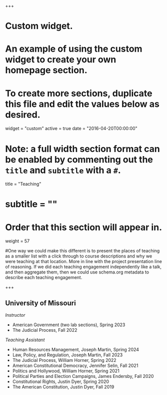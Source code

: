 +++
# Custom widget.
# An example of using the custom widget to create your own homepage section.
# To create more sections, duplicate this file and edit the values below as desired.
widget = "custom"
active = true
date = "2016-04-20T00:00:00"

# Note: a full width section format can be enabled by commenting out the `title` and `subtitle` with a `#`.
title = "Teaching"
# subtitle = ""


# Order that this section will appear in.
weight = 57

#One way we could make this different is to present the places of teaching as a smaller list with a click through to course descriptions and why we were teaching at that location. More in line with the project presentation line of reasoning. If we did each teaching engagement independently like a talk, and then aggregate them, then we could use schema.org metadata to describe each teaching engagement.

+++
<h2>University of Missouri</h2>

_Instructor_
+ American Government (two lab sections), Spring 2023
+ The Judicial Process, Fall 2022

_Teaching Assistant_
+ Human Resources Management, Joseph Martin, Spring 2024
+ Law, Policy, and Regulation, Joseph Martin, Fall 2023
+ The Judicial Process, William Horner, Spring 2022
+ American Constitutional Democracy, Jennifer Selin, Fall 2021 
+ Politics and Hollywood, William Horner, Spring 2021
+ Political Parties and Election Campaigns, James Endersby, Fall 2020 
+ Constitutional Rights, Justin Dyer, Spring 2020
+ The American Constitution, Justin Dyer, Fall 2019
